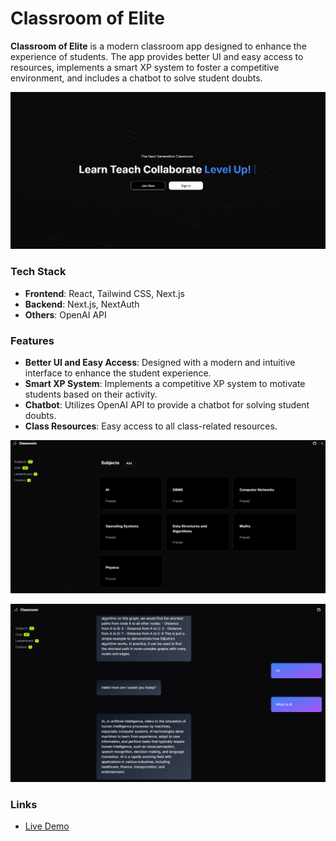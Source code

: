 # Classroom of Elite

**Classroom of Elite** is a modern classroom app designed to enhance the experience of students. The app provides better UI and easy access to resources, implements a smart XP system to foster a competitive environment, and includes a chatbot to solve student doubts.

![Classroom of Elite Screenshot](co1.png)

### Tech Stack

- **Frontend**: React, Tailwind CSS, Next.js
- **Backend**: Next.js, NextAuth
- **Others**: OpenAI API

### Features

- **Better UI and Easy Access**: Designed with a modern and intuitive interface to enhance the student experience.
- **Smart XP System**: Implements a competitive XP system to motivate students based on their activity.
- **Chatbot**: Utilizes OpenAI API to provide a chatbot for solving student doubts.
- **Class Resources**: Easy access to all class-related resources.

![Classroom of Elite Screenshot](co3.png)

![Classroom of Elite Screenshot](co4.png)

### Links

- [Live Demo](#)
